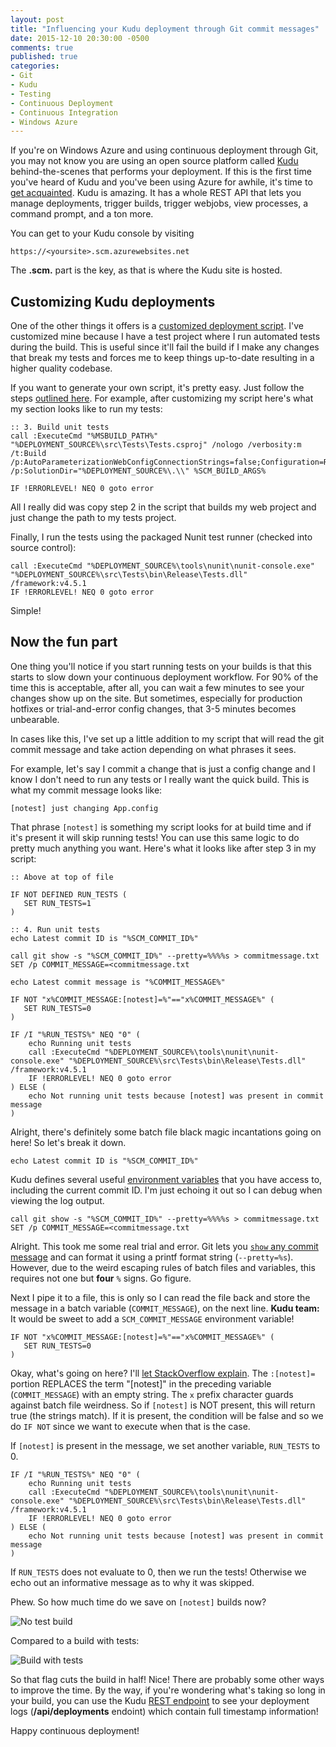 ```yaml
---
layout: post
title: "Influencing your Kudu deployment through Git commit messages"
date: 2015-12-10 20:30:00 -0500
comments: true
published: true
categories:
- Git
- Kudu
- Testing
- Continuous Deployment
- Continuous Integration
- Windows Azure
---
```


If you're on Windows Azure and using continuous deployment through Git, you may not know you are using an open source platform called 
[Kudu][1] behind-the-scenes that performs your deployment. If this is the first time you've heard of Kudu and you've been 
using Azure for awhile, it's time to [get acquainted][1]. Kudu is amazing. It has a whole REST API that lets you manage
deployments, trigger builds, trigger webjobs, view processes, a command prompt, and a ton more.

You can get to your Kudu console by visiting

    https://<yoursite>.scm.azurewebsites.net
    
The **.scm.** part is the key, as that is where the Kudu site is hosted.

## Customizing Kudu deployments

One of the other things it offers is a [customized deployment script][2]. I've customized mine because I have a test
project where I run automated tests during the build. This is useful since it'll fail the build if I make any changes
that break my tests and forces me to keep things up-to-date resulting in a higher quality codebase.

If you want to generate your own script, it's pretty easy. Just follow the steps [outlined here][2]. For example, after
customizing my script here's what my section looks like to run my tests:

```
:: 3. Build unit tests
call :ExecuteCmd "%MSBUILD_PATH%" "%DEPLOYMENT_SOURCE%\src\Tests\Tests.csproj" /nologo /verbosity:m /t:Build /p:AutoParameterizationWebConfigConnectionStrings=false;Configuration=Release /p:SolutionDir="%DEPLOYMENT_SOURCE%\.\\" %SCM_BUILD_ARGS%

IF !ERRORLEVEL! NEQ 0 goto error
```

All I really did was copy step 2 in the script that builds my web project and just change the path to my tests project.

Finally, I run the tests using the packaged Nunit test runner (checked into source control):

```
call :ExecuteCmd "%DEPLOYMENT_SOURCE%\tools\nunit\nunit-console.exe" "%DEPLOYMENT_SOURCE%\src\Tests\bin\Release\Tests.dll" /framework:v4.5.1
IF !ERRORLEVEL! NEQ 0 goto error
```

Simple!

## Now the fun part

One thing you'll notice if you start running tests on your builds is that this starts to slow down your continuous deployment workflow. 
For 90% of the time this is acceptable, after all, you can wait a few minutes to see your changes show up on the site. But sometimes, 
especially for production hotfixes or trial-and-error config changes, that 3-5 minutes becomes unbearable.

In cases like this, I've set up a little addition to my script that will read the git commit message and take action depending on what phrases it sees.

For example, let's say I commit a change that is just a config change and I know I don't need to run any tests or I really want the quick build. 
This is what my commit message looks like:

    [notest] just changing App.config

That phrase `[notest]` is something my script looks for at build time and if it's present it will skip running tests! 
You can use this same logic to do pretty much anything you want. Here's what it looks like after step 3 in my script:

```
:: Above at top of file

IF NOT DEFINED RUN_TESTS (
   SET RUN_TESTS=1
)

:: 4. Run unit tests
echo Latest commit ID is "%SCM_COMMIT_ID%"

call git show -s "%SCM_COMMIT_ID%" --pretty=%%%%s > commitmessage.txt
SET /p COMMIT_MESSAGE=<commitmessage.txt

echo Latest commit message is "%COMMIT_MESSAGE%"

IF NOT "x%COMMIT_MESSAGE:[notest]=%"=="x%COMMIT_MESSAGE%" (
   SET RUN_TESTS=0
)

IF /I "%RUN_TESTS%" NEQ "0" (
	echo Running unit tests
	call :ExecuteCmd "%DEPLOYMENT_SOURCE%\tools\nunit\nunit-console.exe" "%DEPLOYMENT_SOURCE%\src\Tests\bin\Release\Tests.dll" /framework:v4.5.1
	IF !ERRORLEVEL! NEQ 0 goto error
) ELSE (
	echo Not running unit tests because [notest] was present in commit message
)
```

Alright, there's definitely some batch file black magic incantations going on here! So let's break it down.

    echo Latest commit ID is "%SCM_COMMIT_ID%"

Kudu defines several useful [environment variables][3] that you have access to, including the current commit ID.
I'm just echoing it out so I can debug when viewing the log output.

    call git show -s "%SCM_COMMIT_ID%" --pretty=%%%%s > commitmessage.txt
    SET /p COMMIT_MESSAGE=<commitmessage.txt

Alright. This took me some real trial and error. Git lets you [`show` any commit message][4] and can format it using a printf format string (`--pretty=%s`).
However, due to the weird escaping rules of batch files and variables, this requires not one but **four** `%` signs. Go figure.

Next I pipe it to a file, this is only so I can read the file back and store the message in a batch variable (`COMMIT_MESSAGE`), on the next line.
**Kudu team:** It would be sweet to add a `SCM_COMMIT_MESSAGE` environment variable!

    IF NOT "x%COMMIT_MESSAGE:[notest]=%"=="x%COMMIT_MESSAGE%" (
       SET RUN_TESTS=0
    )

Okay, what's going on here? I'll [let StackOverflow explain][5]. The `:[notest]=` portion REPLACES the term "[notest]" in 
the preceding variable (`COMMIT_MESSAGE`) with an empty string. The `x` prefix character guards against batch file weirdness.
So if `[notest]` is NOT present, this will return true (the strings match). If it is present, the condition will be false and so we do `IF NOT`
since we want to execute when that is the case.

If `[notest]` is present in the message, we set another variable, `RUN_TESTS` to 0.

    IF /I "%RUN_TESTS%" NEQ "0" (
    	echo Running unit tests
    	call :ExecuteCmd "%DEPLOYMENT_SOURCE%\tools\nunit\nunit-console.exe" "%DEPLOYMENT_SOURCE%\src\Tests\bin\Release\Tests.dll" /framework:v4.5.1
    	IF !ERRORLEVEL! NEQ 0 goto error
    ) ELSE (
    	echo Not running unit tests because [notest] was present in commit message
    )

If `RUN_TESTS` does not evaluate to 0, then we run the tests! Otherwise we echo out an informative message as to why it was skipped.

Phew. So how much time do we save on `[notest]` builds now?

![No test build](https://cloud.githubusercontent.com/assets/563819/11734864/9a5e5e10-9f80-11e5-92ff-b93a1d9c994a.png)

Compared to a build with tests:

![Build with tests](https://cloud.githubusercontent.com/assets/563819/11734880/b874bed0-9f80-11e5-9af2-8e0425a02563.png)

So that flag cuts the build in half! Nice! There are probably some other ways to improve the time. By the way, if you're wondering what's taking so long
in your build, you can use the Kudu [REST endpoint][6] to see your deployment logs (**/api/deployments** endoint) which contain full timestamp information!

Happy continuous deployment!

[1]: https://github.com/projectkudu/kudu
[2]: https://github.com/projectkudu/kudu/wiki/Custom-Deployment-Script
[3]: https://github.com/projectkudu/kudu/wiki/Deployment-Environment
[4]: https://git-scm.com/docs/git-show
[5]: http://stackoverflow.com/questions/7005951/batch-file-find-if-substring-is-in-string-not-in-a-file
[6]: https://github.com/projectkudu/kudu/wiki/REST-API
